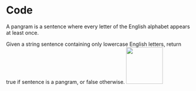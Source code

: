 # Code
A pangram is a sentence where every letter of the English alphabet appears at least once.

Given a string sentence containing only lowercase English letters, return true if sentence is a pangram, or false otherwise.
<img src="Images/Capture/PNG" width=100>
